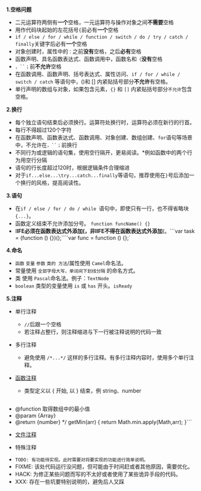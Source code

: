 **1.空格问题**
 
- 二元运算符两侧有**一个**空格，一元运算符与操作对象之间**不需要**空格
- 用作代码块起始的左花括号`{`前必有**一个**空格
- `if / else / for / while / function / switch / do / try / catch / finally`关键字后必有**一个**空格
- 对象创建时，属性中的`：`之前**没有**空格，之后**必有**空格
- 函数声明、具名函数表达式、函数调用中，函数名和`（`**没有**空格
- `，``；`前**不允许**空格
- 在函数调用、函数声明、括号表达式、属性访问、`if / for / while / switch / catch` 等语句中，()和 [] 内紧贴括号部分**不允许**有空格。
- 单行声明的数组与对象，如果包含元素，`{}` 和 `[]` 内紧贴括号部分`不允许`包含空格。

**2.换行**

- 每个独立语句结束后必须换行。运算符处换行时，运算符必须在新行的行首。
- 每行不得超过120个字符
- 在函数声明、函数表达式、函数调用、对象创建、数组创建、`for`语句等场景中，不允许在`，``；`前换行
- 不同行为或逻辑的语句集，使用空行隔开，更易阅读。*例如函数中的两个行为用空行分隔
- 语句的行长度超过120时，根据逻辑条件合理缩进
- 对于`if...else...\try...catch...finally`等语句，推荐使用在`}`号后添加一个换行的风格，提高阅读性。

**3.语句**

- 在`if / else / for / do / while `语句中，即使只有一行，也不得省略块`{...}`。
- 函数定义结束不允许添加分号。    `function funcName() {}`
- I**IFE必须在函数表达式外添加(，非IIFE不得在函数表达式外添加**(。```var task = (function () {})();````var func = function () {};`

**4.命名**

- `函数` `变量` `参数` `类的 方法`/属性使用 `Camel`命名法。
- 常量使用 `全部字母大写，单词间下划线分隔` 的命名方式。
- 类 使用 `Pascal`命名法。例子：`TextNode`
- `boolean` 类型的变量使用 `is` 或 `has` 开头。`isReady`

**5.注释**

- 单行注释
  + `//`后跟一个空格
  + 若注释占整行，则注释缩进与下一行被注释说明的代码一致

- 多行注释
  + 避免使用 `/*...*/` 这样的多行注释。有多行注释内容时，使用多个单行注释。

- [函数注释](https://github.com/2018-TopView-FrontEnd/Standards#%E5%87%BD%E6%95%B0%E6%B3%A8%E9%87%8A)
  + 类型定义以 { 开始, 以 } 结束，例 string、number
> ```/**
 * @function 取得数组中的最小值
 * @param  {Array}
 * @return {number}
 */
 getMin(arr) {
    return Math.min.apply(Math,arr);
}```

- [文件注释](https://github.com/2018-TopView-FrontEnd/Standards#%E6%96%87%E4%BB%B6%E6%B3%A8%E9%87%8A)

- 特殊注释

 + `TODO: 有功能待实现。此时需要对将要实现的功能进行简单说明。`
 + FIXME: 该处代码运行没问题，但可能由于时间赶或者其他原因，需要优化。
 + HACK: 为修正某些问题而写的不太好或者使用了某些诡异手段的代码。
 + XXX: 存在一些坑要特别说明的，避免后人又踩

